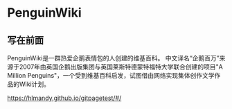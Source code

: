 # PenguinWiki
## 写在前面
PenguinWiki是一群热爱企鹅表情包的人创建的维基百科。
中文译名“企鹅百万”来源于2007年由英国企鹅出版集团与英国莱斯特德蒙特福特大学联合创建的项目"A Million Penguins"，一个受到维基百科启发，试图借由网络实现集体创作文学作品的Wiki计划。

https://hlmandy.github.io/gitpagetest/#/


<span id="sitetime"></span>